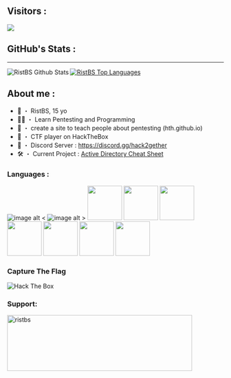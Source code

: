 ## Visitors :
<img src="https://profile-counter.glitch.me/RistBS/count.svg" /> 

## GitHub's Stats :
---
<img align="left" alt="RistBS Github Stats" src="https://github-readme-stats.vercel.app/api?username=RistBS&show_icons=true&hide_border=true" />

<a href="https://github.com/RistBS/github-readme-stats"><img alt="RistBS Top Languages" src="https://github-readme-stats.vercel.app/api/top-langs/?username=RistBS&langs_count=9&count_private=true&layout=compact&theme=react&hide_border=true&bg_color=0D1117" /></a>

## About me :
- 💼 ・ RistBS, 15 yo
- 🏴‍☠️ ・ Learn Pentesting and Programming
- 📗 ・ create a site to teach people about pentesting (hth.github.io)
- 🚩 ・ CTF player on HackTheBox
- 🔌 ・ Discord Server : https://discord.gg/hack2gether
- 🛠️ ・ Current Project : [Active Directory Cheat Sheet](https://github.com/RistBS/Active-directory-Cheat-sheet)

### Languages :
![image alt <](https://media.discordapp.net/attachments/713142876241920000/936585233371889694/0b849c72f38362fe12072a4916660013.png?width=80&height=80)
![image alt >](https://media.discordapp.net/attachments/713142876241920000/936599429648121916/1643370061028.png?width=80&height=80)
<img src="https://media.discordapp.net/attachments/713142876241920000/936585233124446228/R_1.png?" height="80px">
<img src="https://media.discordapp.net/attachments/713142876241920000/936587781071859772/HTML_5.png" height="80px">
<img src="https://media.discordapp.net/attachments/713142876241920000/936584764129955860/css3-logo-png-transparent.png" height="80px">
<img src="https://media.discordapp.net/attachments/713142876241920000/936584944682168370/powershell.png" height="80px">
<img src="https://media.discordapp.net/attachments/713142876241920000/936599430176575488/1643370025933.png" height="80px">
<img src="https://media.discordapp.net/attachments/713142876241920000/936599429912346684/1643370048673.png" height="80px">
<img src="https://media.discordapp.net/attachments/713142876241920000/936585032393437205/1200px-Python-logo-notext.svg.png" height="80px">

### Capture The Flag
<img src="http://www.hackthebox.eu/badge/image/444714" alt="Hack The Box">
</p>

<h3 align="left">Support:</h3> <p><a href="https://www.buymeacoffee.com/RistBS"> <img align="left" src="https://cdn.buymeacoffee.com/buttons/v2/default-yellow.png" height="130" width="430" alt="ristbs" /></a></p><br><br>
